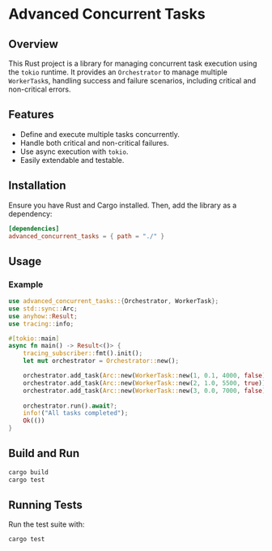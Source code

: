 # Advanced Concurrent Tasks

## Overview
This Rust project is a library for managing concurrent task execution using the `tokio` runtime. It provides an `Orchestrator` to manage multiple `WorkerTask`s, handling success and failure scenarios, including critical and non-critical errors.

## Features
- Define and execute multiple tasks concurrently.
- Handle both critical and non-critical failures.
- Use async execution with `tokio`.
- Easily extendable and testable.

## Installation
Ensure you have Rust and Cargo installed. Then, add the library as a dependency:

```toml
[dependencies]
advanced_concurrent_tasks = { path = "./" }
```

## Usage

### Example
```rust
use advanced_concurrent_tasks::{Orchestrator, WorkerTask};
use std::sync::Arc;
use anyhow::Result;
use tracing::info;

#[tokio::main]
async fn main() -> Result<()> {
    tracing_subscriber::fmt().init();
    let mut orchestrator = Orchestrator::new();

    orchestrator.add_task(Arc::new(WorkerTask::new(1, 0.1, 4000, false)));
    orchestrator.add_task(Arc::new(WorkerTask::new(2, 1.0, 5500, true)));
    orchestrator.add_task(Arc::new(WorkerTask::new(3, 0.0, 7000, false)));
    
    orchestrator.run().await?;
    info!("All tasks completed");
    Ok(())
}
```

## Build and Run
```sh
cargo build
cargo test
```

## Running Tests
Run the test suite with:
```sh
cargo test
```

